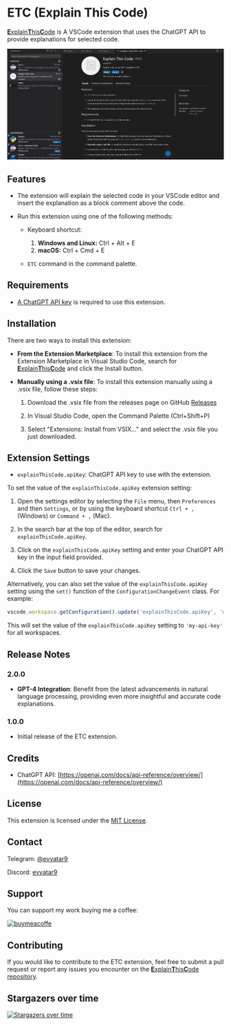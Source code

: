 # ETC (Explain This Code)

[**E**xplain**T**his**C**ode](https://marketplace.visualstudio.com/items?itemName=evyatar9.etc) is A VSCode extension that uses the ChatGPT API to provide explanations for selected code.

![explain-this-code.gif](https://github.com/evyatar9/ExplainThisCode/raw/master/images/explain-this-code.gif?raw=true)


## Features

- The extension will explain the selected code in your VSCode editor and insert the explanation as a block comment above the code.

- Run this extension using one of the following methods:

  - Keyboard shortcut:
    1. **Windows and Linux:** Ctrl + Alt + E
    2. **macOS:** Ctrl + Cmd + E

  - `ETC` command in the command palette.

## Requirements

- [A ChatGPT API key](https://beta.openai.com/account/api-keys) is required to use this extension.

## Installation

There are two ways to install this extension:

- **From the Extension Marketplace**: To install this extension from the Extension Marketplace in Visual Studio Code, search for [**E**xplain**T**his**C**ode](https://marketplace.visualstudio.com/items?itemName=evyatar9.etc) and click the Install button.

- **Manually using a .vsix file**: To install this extension manually using a .vsix file, follow these steps:
  1. Download the .vsix file from the releases page on GitHub [Releases](https://github.com/evyatar9/ExplainThisCode/releases)

  2. In Visual Studio Code, open the Command Palette (Ctrl+Shift+P)

  3. Select "Extensions: Install from VSIX..." and select the .vsix file you just downloaded.

## Extension Settings

- `explainThisCode.apiKey`: ChatGPT API key to use with the extension.

To set the value of the `explainThisCode.apiKey` extension setting:

1. Open the settings editor by selecting the `File` menu, then `Preferences` and then `Settings`, or by using the keyboard shortcut `Ctrl + ,` (Windows) or `Command + ,` (Mac).

2. In the search bar at the top of the editor, search for `explainThisCode.apiKey`.

3. Click on the `explainThisCode.apiKey` setting and enter your ChatGPT API key in the input field provided.

4. Click the `Save` button to save your changes.

Alternatively, you can also set the value of the `explainThisCode.apiKey` setting using the `set()` function of the `ConfigurationChangeEvent` class. For example:

```javascript
vscode.workspace.getConfiguration().update('explainThisCode.apiKey', 'my-api-key', vscode.ConfigurationTarget.Global);
```

This will set the value of the `explainThisCode.apiKey` setting to `'my-api-key'` for all workspaces.

## Release Notes

### 2.0.0

- **GPT-4 Integration**: Benefit from the latest advancements in natural language processing, providing even more insightful and accurate code explanations.

### 1.0.0

- Initial release of the ETC extension.

## Credits

- ChatGPT API: [https://openai.com/docs/api-reference/overview/](https://openai.com/docs/api-reference/overview/)

## License

This extension is licensed under the [MIT License](https://chat.openai.com/LICENSE).

## Contact

Telegram: [@evyatar9](https://t.me/evyatar9)

Discord: [evyatar9](https://discord.com/users/812805349815091251)

## Support
You can support my work buying me a coffee:

[<img width=250 alt="buymeacoffe" src="https://cdn.buymeacoffee.com/buttons/v2/default-blue.png">](https://www.buymeacoffee.com/evyatar9)

## Contributing

If you would like to contribute to the ETC extension, feel free to submit a pull request or report any issues you encounter on the [**E**xplain**T**his**C**ode repository](https://github.com/evyatar9/ExplainThisCode).


## Stargazers over time

[![Stargazers over time](https://starchart.cc/evyatar9/ExplainThisCode.svg)](https://starchart.cc/evyatar9/ExplainThisCode)